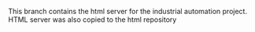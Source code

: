 This branch contains the html server for the industrial automation project.
HTML server was also copied to the html repository
